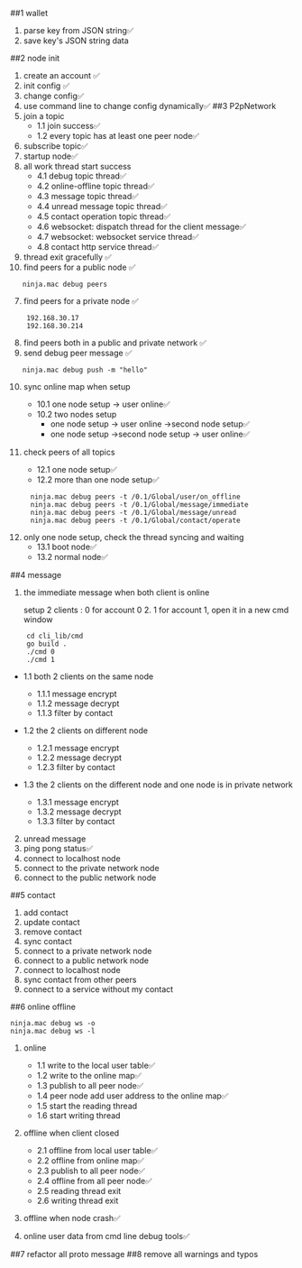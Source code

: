 ##1 wallet
1. parse key from JSON string✅
2. save key's JSON string data

##2 node init
1. create an account ✅
2. init config ✅
3. change config✅
4. use command line to change config dynamically✅
##3 P2pNetwork
1. join a topic
   - 1.1 join success✅
   - 1.2 every topic has at least one peer node✅
2. subscribe topic✅
3. startup node✅
4. all work thread start success 
    - 4.1 debug topic thread✅
    - 4.2 online-offline topic thread✅
    - 4.3 message topic thread✅
    - 4.4 unread message topic thread✅
    - 4.5 contact operation topic thread✅
    - 4.6 websocket: dispatch thread for the client message✅
    - 4.7 websocket: websocket service thread✅
    - 4.8 contact http service thread✅
5. thread exit gracefully ✅
6. find peers for a public node  ✅
 ```       
    ninja.mac debug peers
```
7. find peers for a private node ✅
```
    192.168.30.17
    192.168.30.214
```
8. find peers both in a public and private network ✅ 
9. send debug peer message ✅
```
   ninja.mac debug push -m "hello"
```
10. sync online map when setup 
      - 10.1 one node setup -> user online✅
      - 10.2 two nodes setup
         + one node setup -> user online ->second node setup✅
         + one node setup ->second node setup -> user online✅

11. check peers of all topics 
      - 12.1 one node setup✅
      - 12.2 more than one node setup✅
```
     ninja.mac debug peers -t /0.1/Global/user/on_offline
     ninja.mac debug peers -t /0.1/Global/message/immediate
     ninja.mac debug peers -t /0.1/Global/message/unread
     ninja.mac debug peers -t /0.1/Global/contact/operate
```   
12. only one node setup, check the thread syncing and waiting
    - 13.1 boot node✅
    - 13.2 normal node✅
    
##4 message
1. the immediate message when both client is online
        
    setup 2 clients : 0 for account 0  2. 1 for account 1, open it in a new cmd window
```
    cd cli_lib/cmd
    go build .
    ./cmd 0
    ./cmd 1
```
    
- 1.1 both 2 clients on the same node
    - 1.1.1 message encrypt
    - 1.1.2 message decrypt 
    - 1.1.3 filter by contact
    
- 1.2 the 2 clients on different node
    - 1.2.1 message encrypt
    - 1.2.2 message decrypt
    - 1.2.3 filter by contact
    
- 1.3 the 2 clients on the different node and one node is in private network
  - 1.3.1 message encrypt
  - 1.3.2 message decrypt
  - 1.3.3 filter by contact
    
2. unread message
3. ping pong status✅
4. connect to localhost node
5. connect to the private network node
6. connect to the public network node

##5 contact
1. add contact
2. update contact
3. remove contact
4. sync contact
5. connect to a private network node
6. connect to a public network node
7. connect to localhost node
8. sync contact from other peers
9. connect to a service without my contact

##6 online offline
```
ninja.mac debug ws -o
ninja.mac debug ws -l
```
1. online
    - 1.1 write to the local user table✅
    - 1.2 write to the online map✅
    - 1.3 publish to all peer node✅
    - 1.4 peer node add user address to the online map✅
    - 1.5 start the reading thread
    - 1.6 start writing thread

2. offline when client closed
    - 2.1 offline from local user table✅
    - 2.2 offline from online map✅
    - 2.3 publish to all peer node✅
    - 2.4 offline from all peer node✅
    - 2.5 reading thread exit
    - 2.6 writing thread exit

3. offline when node crash✅
3. online user data from cmd line debug tools✅

##7 refactor all proto message
##8 remove all warnings and typos
